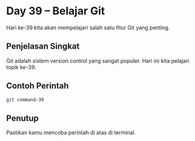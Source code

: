 # Day 39 – Belajar Git

Hari ke-39 kita akan mempelajari salah satu fitur Git yang penting.

## Penjelasan Singkat

Git adalah sistem version control yang sangat populer. Hari ini kita pelajari topik ke-39.

## Contoh Perintah

```bash
git command-39
```

## Penutup

Pastikan kamu mencoba perintah di atas di terminal.
